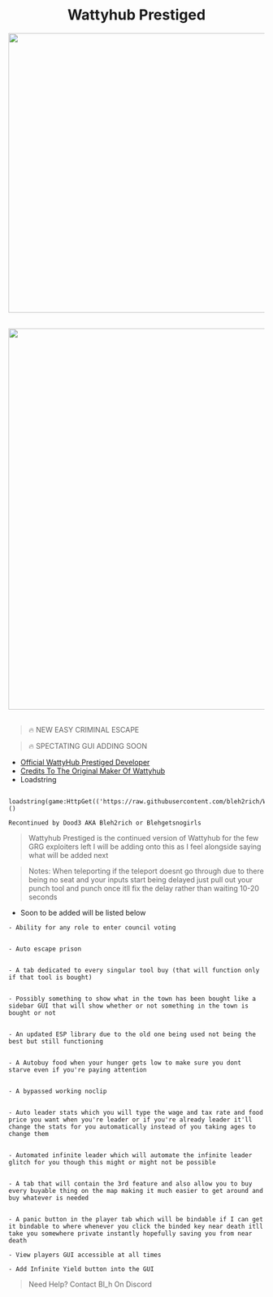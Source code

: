 <h1 align="center"> Wattyhub Prestiged </h1> 
<p align= "center"> <kbd> <img  src="https://i.imgur.com/A64uSZ5.png"width="550"> </kbd><br><br>
<p align= "center"> <kbd> <img  src="https://i.imgur.com/dZhpVgA.png"width="750"> </kbd><br><br>
 
> 🔥 NEW EASY CRIMINAL ESCAPE

> 🔥 SPECTATING GUI ADDING SOON

- <a href="https://www.youtube.com/@PrestigedDev">Official WattyHub Prestiged Developer</a>
- <a href="https://www.youtube.com/@wattyville5476">Credits To The Original Maker Of Wattyhub</a>
- Loadstring
```
 loadstring(game:HttpGet(('https://raw.githubusercontent.com/bleh2rich/WattyhubPrestiged/main/WattyhubPrestiged.lua'),true))()
```
``` Recontinued by Dood3 AKA Bleh2rich or Blehgetsnogirls ```
> Wattyhub Prestiged is the continued version of Wattyhub for the few GRG exploiters left I will be adding onto this as I feel alongside saying what will be added next

> Notes: When teleporting if the teleport doesnt go through due to there being no seat and your inputs start being delayed just pull out your punch tool and punch once itll fix the delay rather than waiting 10-20 seconds


- Soon to be added will be listed below
```
- Ability for any role to enter council voting


- Auto escape prison


- A tab dedicated to every singular tool buy (that will function only if that tool is bought)


- Possibly something to show what in the town has been bought like a sidebar GUI that will show whether or not something in the town is bought or not


- An updated ESP library due to the old one being used not being the best but still functioning


- A Autobuy food when your hunger gets low to make sure you dont starve even if you're paying attention


- A bypassed working noclip


- Auto leader stats which you will type the wage and tax rate and food price you want when you're leader or if you're already leader it'll change the stats for you automatically instead of you taking ages to change them


- Automated infinite leader which will automate the infinite leader glitch for you though this might or might not be possible


- A tab that will contain the 3rd feature and also allow you to buy every buyable thing on the map making it much easier to get around and buy whatever is needed


- A panic button in the player tab which will be bindable if I can get it bindable to where whenever you click the binded key near death itll take you somewhere private instantly hopefully saving you from near death

- View players GUI accessible at all times

- Add Infinite Yield button into the GUI
```



> Need Help? Contact Bl_h On Discord

